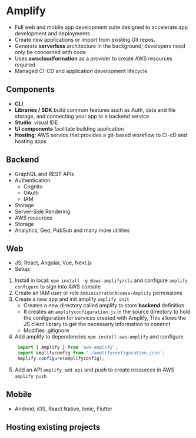 # Amplify
* Full web and mobile app development suite designed to accelerate app development and deployments
* Create new applications or import from existing Git repos.
* Generate **serverless** architecture in the background; developers need only be concerned with code.
* Uses **awscloudformation** as a provider to create AWS resources required
* Managed CI-CD and application development lifecycle

## Components
* **CLI**
* **Libraries / SDK** build common features such as Auth, data and file storage, and connecting your app to a backend service
* **Studio**: visual IDE
* **UI components** facilitate building application
* **Hosting**: AWS service that provides a git-based workflow to CI-cD and hosting apps
  

## Backend
* GraphQL and REST APis
* Authentication
  * Cognito
  * OAuth
  * IAM
* Storage
* Server-Side Rendering
* AWS resources
* Storage
* Analytics, Geo, PubSub and many more utilities

## Web
* JS, React, Angular, Vue, Next.js
* Setup:
1. Install in local: `npm install -g @aws-amplify/cli` and configure `amplify configure` to sign into AWS console
2. Create an IAM user or role `AdministratorAccess-Amplify` permissions 
3. Create a new app and init amplify `amplify init`
   * Creates a new directory called amplify to store **backend** definition
   * It creates an `amplifyconfiguration.js` in the source directory to hold the configuration for services created with Amplify, This allows the JS client library to get the necessariy information to conenct
   * Modifies .gitignore
4. Add amplify to dependencies `npm install aws-amplify` and configure
   ```javascript
    import { Amplify } from 'aws-amplify';
    import amplifyconfig from './amplifyconfiguration.json';
    Amplify.configure(amplifyconfig);
   ```
5. Add an API `amplify add api` and push to create resources in AWS `amplify push`


## Mobile
* Android, iOS, React Native, Ionic, Flutter
  
## Hosting existing projects